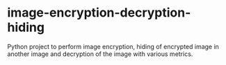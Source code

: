 # image-encryption-decryption-hiding
Python project to perform image encryption, hiding of encrypted image in another image and decryption of the image with various metrics.

